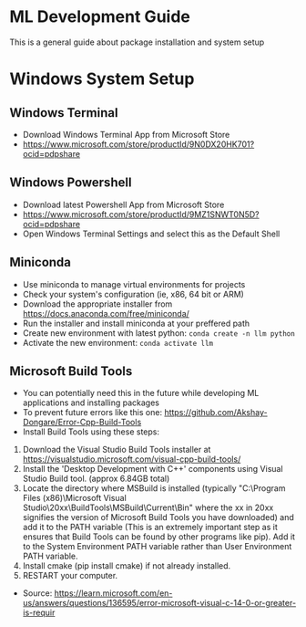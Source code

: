 # ML Development Guide
This is a general guide about package installation and system setup

# Windows System Setup
## Windows Terminal
* Download Windows Terminal App from Microsoft Store
* https://www.microsoft.com/store/productId/9N0DX20HK701?ocid=pdpshare
## Windows Powershell
* Download latest Powershell App from Microsoft Store
* https://www.microsoft.com/store/productId/9MZ1SNWT0N5D?ocid=pdpshare
* Open Windows Terminal Settings and select this as the Default Shell
## Miniconda
* Use miniconda to manage virtual environments for projects
* Check your system's configuration (ie, x86, 64 bit or ARM)
* Download the appropriate installer from https://docs.anaconda.com/free/miniconda/
* Run the installer and install miniconda at your preffered path
* Create new environment with latest python: `conda create -n llm python`
* Activate the new environment: `conda activate llm`

## Microsoft Build Tools
* You can potentially need this in the future while developing ML applications and installing packages
* To prevent future errors like this one: https://github.com/Akshay-Dongare/Error-Cpp-Build-Tools
* Install Build Tools using these steps:
1. Download the Visual Studio Build Tools installer at https://visualstudio.microsoft.com/visual-cpp-build-tools/ 
2. Install the 'Desktop Development with C++' components using Visual Studio Build tool. (approx 6.84GB total)
3. Locate the directory where MSBuild is installed (typically "C:\Program Files (x86)\Microsoft Visual Studio\20xx\BuildTools\MSBuild\Current\Bin" where the xx in 20xx signifies the version of Microsoft Build Tools you have downloaded) and add it to the PATH variable (This is an extremely important step as it ensures that Build Tools can be found by other programs like pip). Add it to the System Environment PATH variable rather than User Environment PATH variable.
4. Install cmake (pip install cmake) if not already installed.
5. RESTART your computer.
* Source: https://learn.microsoft.com/en-us/answers/questions/136595/error-microsoft-visual-c-14-0-or-greater-is-requir 

